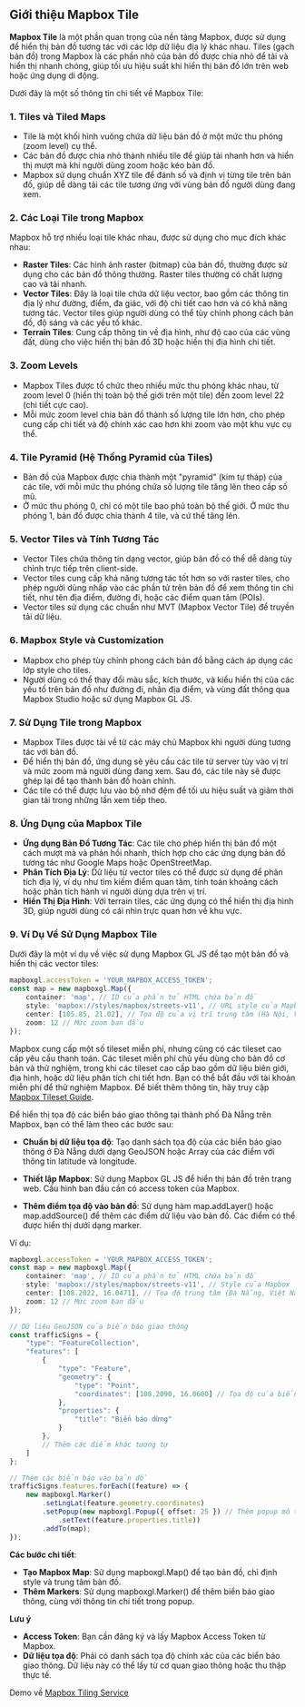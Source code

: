 ## Giới thiệu Mapbox Tile
__Mapbox Tile__ là một phần quan trọng của nền tảng Mapbox, được sử dụng để hiển thị bản đồ tương tác với các lớp dữ liệu địa lý khác nhau. Tiles (gạch bản đồ) trong Mapbox là các phần nhỏ của bản đồ được chia nhỏ để tải và hiển thị nhanh chóng, giúp tối ưu hiệu suất khi hiển thị bản đồ lớn trên web hoặc ứng dụng di động.

Dưới đây là một số thông tin chi tiết về Mapbox Tile:

### 1. Tiles và Tiled Maps
- Tile là một khối hình vuông chứa dữ liệu bản đồ ở một mức thu phóng (zoom level) cụ thể.
- Các bản đồ được chia nhỏ thành nhiều tile để giúp tải nhanh hơn và hiển thị mượt mà khi người dùng zoom hoặc kéo bản đồ.
- Mapbox sử dụng chuẩn XYZ tile để đánh số và định vị từng tile trên bản đồ, giúp dễ dàng tải các tile tương ứng với vùng bản đồ người dùng đang xem.
### 2. Các Loại Tile trong Mapbox
Mapbox hỗ trợ nhiều loại tile khác nhau, được sử dụng cho mục đích khác nhau:

- __Raster Tiles__: Các hình ảnh raster (bitmap) của bản đồ, thường được sử dụng cho các bản đồ thông thường. Raster tiles thường có chất lượng cao và tải nhanh.
- __Vector Tiles__: Đây là loại tile chứa dữ liệu vector, bao gồm các thông tin địa lý như đường, điểm, đa giác, với độ chi tiết cao hơn và có khả năng tương tác. Vector tiles giúp người dùng có thể tùy chỉnh phong cách bản đồ, độ sáng và các yếu tố khác.
- __Terrain Tiles__: Cung cấp thông tin về địa hình, như độ cao của các vùng đất, dùng cho việc hiển thị bản đồ 3D hoặc hiển thị địa hình chi tiết.
### 3. Zoom Levels
- Mapbox Tiles được tổ chức theo nhiều mức thu phóng khác nhau, từ zoom level 0 (hiển thị toàn bộ thế giới trên một tile) đến zoom level 22 (chi tiết cực cao).
- Mỗi mức zoom level chia bản đồ thành số lượng tile lớn hơn, cho phép cung cấp chi tiết và độ chính xác cao hơn khi zoom vào một khu vực cụ thể.
### 4. Tile Pyramid (Hệ Thống Pyramid của Tiles)
- Bản đồ của Mapbox được chia thành một "pyramid" (kim tự tháp) của các tile, với mỗi mức thu phóng chứa số lượng tile tăng lên theo cấp số mũ.
- Ở mức thu phóng 0, chỉ có một tile bao phủ toàn bộ thế giới. Ở mức thu phóng 1, bản đồ được chia thành 4 tile, và cứ thế tăng lên.
### 5. Vector Tiles và Tính Tương Tác
- Vector Tiles chứa thông tin dạng vector, giúp bản đồ có thể dễ dàng tùy chỉnh trực tiếp trên client-side.
- Vector tiles cung cấp khả năng tương tác tốt hơn so với raster tiles, cho phép người dùng nhấp vào các phần tử trên bản đồ để xem thông tin chi tiết, như tên địa điểm, đường đi, hoặc các điểm quan tâm (POIs).
- Vector tiles sử dụng các chuẩn như MVT (Mapbox Vector Tile) để truyền tải dữ liệu.
### 6. Mapbox Style và Customization
- Mapbox cho phép tùy chỉnh phong cách bản đồ bằng cách áp dụng các lớp style cho tiles.
- Người dùng có thể thay đổi màu sắc, kích thước, và kiểu hiển thị của các yếu tố trên bản đồ như đường đi, nhãn địa điểm, và vùng đất thông qua Mapbox Studio hoặc sử dụng Mapbox GL JS.
### 7. Sử Dụng Tile trong Mapbox
- Mapbox Tiles được tải về từ các máy chủ Mapbox khi người dùng tương tác với bản đồ.
- Để hiển thị bản đồ, ứng dụng sẽ yêu cầu các tile từ server tùy vào vị trí và mức zoom mà người dùng đang xem. Sau đó, các tile này sẽ được ghép lại để tạo thành bản đồ hoàn chỉnh.
- Các tile có thể được lưu vào bộ nhớ đệm để tối ưu hiệu suất và giảm thời gian tải trong những lần xem tiếp theo.
### 8. Ứng Dụng của Mapbox Tile
- __Ứng dụng Bản Đồ Tương Tác__: Các tile cho phép hiển thị bản đồ một cách mượt mà và phản hồi nhanh, thích hợp cho các ứng dụng bản đồ tương tác như Google Maps hoặc OpenStreetMap.
- __Phân Tích Địa Lý__: Dữ liệu từ vector tiles có thể được sử dụng để phân tích địa lý, ví dụ như tìm kiếm điểm quan tâm, tính toán khoảng cách hoặc phân tích hành vi người dùng dựa trên vị trí.
- __Hiển Thị Địa Hình__: Với terrain tiles, các ứng dụng có thể hiển thị địa hình 3D, giúp người dùng có cái nhìn trực quan hơn về khu vực.
### 9. Ví Dụ Về Sử Dụng Mapbox Tile
Dưới đây là một ví dụ về việc sử dụng Mapbox GL JS để tạo một bản đồ và hiển thị các vector tiles:
```typescript
mapboxgl.accessToken = 'YOUR_MAPBOX_ACCESS_TOKEN';
const map = new mapboxgl.Map({
    container: 'map', // ID của phần tử HTML chứa bản đồ
    style: 'mapbox://styles/mapbox/streets-v11', // URL style của Mapbox
    center: [105.85, 21.02], // Tọa độ của vị trí trung tâm (Hà Nội, Việt Nam)
    zoom: 12 // Mức zoom ban đầu
});

```

Mapbox cung cấp một số tileset miễn phí, nhưng cũng có các tileset cao cấp yêu cầu thanh toán. Các tileset miễn phí chủ yếu dùng cho bản đồ cơ bản và thử nghiệm, trong khi các tileset cao cấp bao gồm dữ liệu biên giới, địa hình, hoặc dữ liệu phân tích chi tiết hơn. Bạn có thể bắt đầu với tài khoản miễn phí để thử nghiệm Mapbox. Để biết thêm thông tin, hãy truy cập [Mapbox Tileset Guide](https://docs.mapbox.com/data/tilesets/guides/).

Để hiển thị tọa độ các biển báo giao thông tại thành phố Đà Nẵng trên Mapbox, bạn có thể làm theo các bước sau:

- __Chuẩn bị dữ liệu tọa độ__: Tạo danh sách tọa độ của các biển báo giao thông ở Đà Nẵng dưới dạng GeoJSON hoặc Array của các điểm với thông tin latitude và longitude.

- __Thiết lập Mapbox__: Sử dụng Mapbox GL JS để hiển thị bản đồ trên trang web. Cấu hình ban đầu cần có access token của Mapbox.

- __Thêm điểm tọa độ vào bản đồ__: Sử dụng hàm map.addLayer() hoặc map.addSource() để thêm các điểm dữ liệu vào bản đồ. Các điểm có thể được hiển thị dưới dạng marker.

Ví dụ:
```typescript
mapboxgl.accessToken = 'YOUR_MAPBOX_ACCESS_TOKEN';
const map = new mapboxgl.Map({
    container: 'map', // ID của phần tử HTML chứa bản đồ
    style: 'mapbox://styles/mapbox/streets-v11', // Style của Mapbox
    center: [108.2022, 16.0471], // Tọa độ trung tâm (Đà Nẵng, Việt Nam)
    zoom: 12 // Mức zoom ban đầu
});

// Dữ liệu GeoJSON của biển báo giao thông
const trafficSigns = {
    "type": "FeatureCollection",
    "features": [
        {
            "type": "Feature",
            "geometry": {
                "type": "Point",
                "coordinates": [108.2090, 16.0600] // Tọa độ của biển báo giao thông
            },
            "properties": {
                "title": "Biển báo dừng"
            }
        },
        // Thêm các điểm khác tương tự
    ]
};

// Thêm các biển báo vào bản đồ
trafficSigns.features.forEach((feature) => {
    new mapboxgl.Marker()
        .setLngLat(feature.geometry.coordinates)
        .setPopup(new mapboxgl.Popup({ offset: 25 }) // Thêm popup mô tả
            .setText(feature.properties.title))
        .addTo(map);
});

```

__Các bước chi tiết__:
- __Tạo Mapbox Map__: Sử dụng mapboxgl.Map() để tạo bản đồ, chỉ định style và trung tâm bản đồ.
- __Thêm Markers__: Sử dụng mapboxgl.Marker() để thêm biển báo giao thông, cùng với thông tin chi tiết trong popup.

__Lưu ý__
- __Access Token__: Bạn cần đăng ký và lấy Mapbox Access Token từ Mapbox.
- __Dữ liệu tọa độ__: Phải có danh sách tọa độ chính xác của các biển báo giao thông. Dữ liệu này có thể lấy từ cơ quan giao thông hoặc thu thập thực tế.

Demo về [Mapbox Tiling Service](https://docs.mapbox.com/mapbox-tiling-service/examples/)